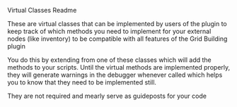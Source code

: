 Virtual Classes Readme

These are virtual classes that can be implemented by users of the plugin to keep track of which
methods you need to implement for your external nodes (like inventory) to be compatible with all
features of the Grid Building plugin

You do this by extending from one of these classes which will add the methods to your scripts.
Until the virtual methods are implemented properly, they will generate warnings in the debugger
whenever called which helps you to know that they need to be implemented still.

They are not required and mearly serve as guideposts for your code
